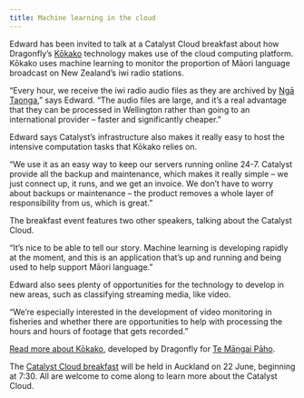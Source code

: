 ```yaml
---
title: Machine learning in the cloud
---
```

Edward has been invited to talk at a Catalyst Cloud breakfast about how Dragonfly’s [Kōkako](http://kokako.co) technology makes use of the cloud computing platform. Kōkako uses machine learning to monitor the proportion of Māori language broadcast on New Zealand’s iwi radio stations.

<!--more-->

“Every hour, we receive the iwi radio audio files as they are archived by [Ngā Taonga](http://www.ngataonga.org.nz/),” says Edward. “The audio files are large, and it’s a real advantage that they can be processed in Wellington rather than going to an international provider – faster and significantly cheaper.”  

Edward says Catalyst’s infrastructure also makes it really easy to host the intensive computation tasks that Kōkako relies on.

“We use it as an easy way to keep our servers running online 24-7. Catalyst provide all the backup and maintenance, which makes it really simple – we just connect up, it runs, and we get an invoice. We don’t have to worry about backups or maintenance – the product removes a whole layer of responsibility from us, which is great.”

The breakfast event features two other speakers, talking about the Catalyst Cloud.

“It’s nice to be able to tell our story. Machine learning is developing rapidly at the moment, and this is an application that’s up and running and being used to help support Māori language.”

Edward also sees plenty of opportunities for the technology to develop in new areas, such as classifying streaming media, like video.

“We’re especially interested in the development of video monitoring in fisheries and whether there are opportunities to help with processing the hours and hours of footage that gets recorded.”

[Read more about Kōkako](https://www.dragonfly.co.nz/news/2015-09-04-kokako-launch.html), developed by Dragonfly for [Te Māngai Pāho]( http://www.tmp.govt.nz/).

The [Catalyst Cloud breakfast](http://www.catalyst.net.nz/news/discover-catalyst-cloud-auckland-breakfast) will be held in Auckland on 22 June, beginning at 7:30. All are welcome to come along
to learn more about the Catalyst Cloud.
